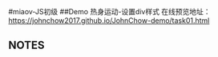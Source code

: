#miaov-JS初级
##Demo
热身运动-设置div样式
在线预览地址：https://johnchow2017.github.io/JohnChow-demo/task01.html


## NOTES
####
